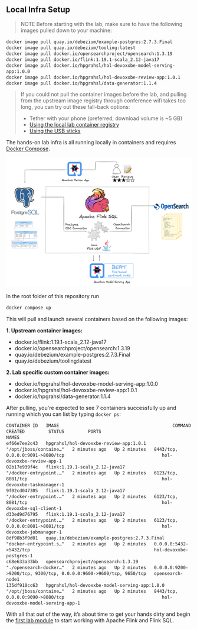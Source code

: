 ## Local Infra Setup

> NOTE
> Before starting with the lab, make sure to have the following images pulled down to your machine:

```
docker image pull quay.io/debezium/example-postgres:2.7.3.Final
docker image pull quay.io/debezium/tooling:latest
docker image pull docker.io/opensearchproject/opensearch:1.3.19
docker image pull docker.io/flink:1.19.1-scala_2.12-java17
docker image pull docker.io/hpgrahsl/hol-devoxxbe-model-serving-app:1.0.0
docker image pull docker.io/hpgrahsl/hol-devoxxbe-review-app:1.0.1
docker image pull docker.io/hpgrahsl/data-generator:1.1.4
```

> If you could not pull the container images before the lab,
> and pulling from the upstream image registry through conference wifi takes too long,
> you can try out these fall-back options:
>
> * Tether with your phone (preferred; download volume is ~5 GB)
> * [Using the local lab container registry](lab_image_registry.md)
> * [Using the USB sticks](lab_image_drive.md)

The hands-on lab infra is all running locally in containers and requires [Docker Compose](https://docs.docker.com/compose/).

!["Overview Containerized Lab Infra"](./images/setup/01-hol-solution-overview.png)

In the root folder of this repository run

```bash
docker compose up
```

This will pull and launch several containers based on the following images:

**1. Upstream container images:**

* docker.io/flink:1.19.1-scala_2.12-java17
* docker.io/opensearchproject/opensearch:1.3.19
* quay.io/debezium/example-postgres:2.7.3.Final
* quay.io/debezium/tooling:latest

**2. Lab specific custom container images:**

* docker.io/hpgrahsl/hol-devoxxbe-model-serving-app:1.0.0
* docker.io/hpgrahsl/hol-devoxxbe-review-app:1.0.1
* docker.io/hpgrahsl/data-generator:1.1.4

After pulling, you're expected to see 7 containers successfully up and running which you can list by typing `docker ps`:

```
CONTAINER ID   IMAGE                                           COMMAND                  CREATED         STATUS         PORTS                                                                NAMES
ef66e7ee2c43   hpgrahsl/hol-devoxxbe-review-app:1.0.1          "/opt/jboss/containe…"   2 minutes ago   Up 2 minutes   8443/tcp, 0.0.0.0:9091->8080/tcp                                     hol-devoxxbe-review-app-1
02b17e939f4c   flink:1.19.1-scala_2.12-java17                  "/docker-entrypoint.…"   2 minutes ago   Up 2 minutes   6123/tcp, 8081/tcp                                                   hol-devoxxbe-taskmanager-1
9f02cd047305   flink:1.19.1-scala_2.12-java17                  "/docker-entrypoint.…"   2 minutes ago   Up 2 minutes   6123/tcp, 8081/tcp                                                   hol-devoxxbe-sql-client-1
d33ed9d76795   flink:1.19.1-scala_2.12-java17                  "/docker-entrypoint.…"   2 minutes ago   Up 2 minutes   6123/tcp, 0.0.0.0:8081->8081/tcp                                     hol-devoxxbe-jobmanager-1
8df98b3f9d01   quay.io/debezium/example-postgres:2.7.3.Final   "docker-entrypoint.s…"   2 minutes ago   Up 2 minutes   0.0.0.0:5432->5432/tcp                                               hol-devoxxbe-postgres-1
c68e633a33bb   opensearchproject/opensearch:1.3.19             "./opensearch-docker…"   2 minutes ago   Up 2 minutes   0.0.0.0:9200->9200/tcp, 9300/tcp, 0.0.0.0:9600->9600/tcp, 9650/tcp   opensearch-node1
135df910cc63   hpgrahsl/hol-devoxxbe-model-serving-app:1.0.0   "/opt/jboss/containe…"   2 minutes ago   Up 2 minutes   8443/tcp, 0.0.0.0:9090->8080/tcp                                     hol-devoxxbe-model-serving-app-1
```

With all that out of the way, it’s about time to get your hands dirty and begin the [first lab module](./module_01.md) to start working with Apache Flink and Flink SQL.
